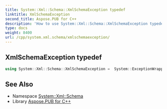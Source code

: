 ```yaml
---
title: System::Xml::Schema::XmlSchemaException typedef
linktitle: XmlSchemaException
second_title: Aspose.PUB for C++
description: 'How to use System::Xml::Schema::XmlSchemaException typedef in C++.'
type: docs
weight: 8400
url: /cpp/system.xml.schema/xmlschemaexception/
---
```

## XmlSchemaException typedef




```cpp
using System::Xml::Schema::XmlSchemaException =  System::ExceptionWrapper<Details_XmlSchemaException>
```

## See Also

* Namespace [System::Xml::Schema](../)
* Library [Aspose.PUB for C++](../../)
